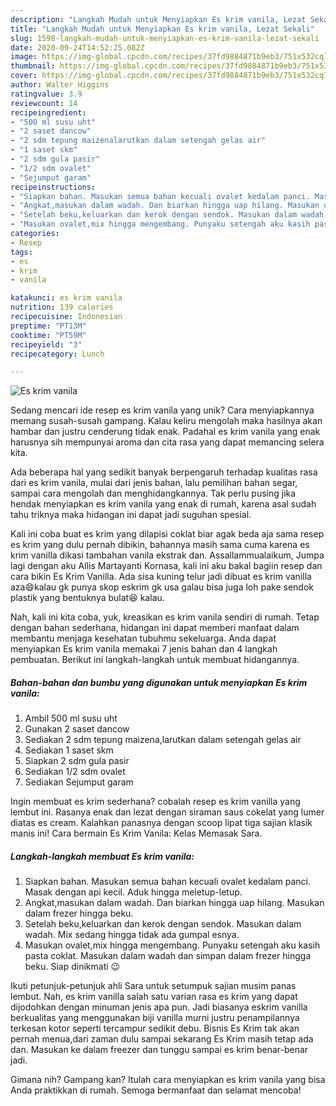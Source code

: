 ```yaml
---
description: "Langkah Mudah untuk Menyiapkan Es krim vanila, Lezat Sekali"
title: "Langkah Mudah untuk Menyiapkan Es krim vanila, Lezat Sekali"
slug: 1598-langkah-mudah-untuk-menyiapkan-es-krim-vanila-lezat-sekali
date: 2020-09-24T14:52:25.082Z
image: https://img-global.cpcdn.com/recipes/37fd9884871b9eb3/751x532cq70/es-krim-vanila-foto-resep-utama.jpg
thumbnail: https://img-global.cpcdn.com/recipes/37fd9884871b9eb3/751x532cq70/es-krim-vanila-foto-resep-utama.jpg
cover: https://img-global.cpcdn.com/recipes/37fd9884871b9eb3/751x532cq70/es-krim-vanila-foto-resep-utama.jpg
author: Walter Higgins
ratingvalue: 3.9
reviewcount: 14
recipeingredient:
- "500 ml susu uht"
- "2 saset dancow"
- "2 sdm tepung maizenalarutkan dalam setengah gelas air"
- "1 saset skm"
- "2 sdm gula pasir"
- "1/2 sdm ovalet"
- "Sejumput garam"
recipeinstructions:
- "Siapkan bahan. Masukan semua bahan kecuali ovalet kedalam panci. Masak dengan api kecil. Aduk hingga meletup-letup."
- "Angkat,masukan dalam wadah. Dan biarkan hingga uap hilang. Masukan dalam frezer hingga beku."
- "Setelah beku,keluarkan dan kerok dengan sendok. Masukan dalam wadah. Mix sedang hingga tidak ada gumpal esnya."
- "Masukan ovalet,mix hingga mengembang. Punyaku setengah aku kasih pasta coklat. Masukan dalam wadah dan simpan dalam frezer hingga beku. Siap dinikmati 😉"
categories:
- Resep
tags:
- es
- krim
- vanila

katakunci: es krim vanila 
nutrition: 139 calories
recipecuisine: Indonesian
preptime: "PT13M"
cooktime: "PT59M"
recipeyield: "3"
recipecategory: Lunch

---
```



![Es krim vanila](https://img-global.cpcdn.com/recipes/37fd9884871b9eb3/751x532cq70/es-krim-vanila-foto-resep-utama.jpg)

Sedang mencari ide resep es krim vanila yang unik? Cara menyiapkannya memang susah-susah gampang. Kalau keliru mengolah maka hasilnya akan hambar dan justru cenderung tidak enak. Padahal es krim vanila yang enak harusnya sih mempunyai aroma dan cita rasa yang dapat memancing selera kita.

Ada beberapa hal yang sedikit banyak berpengaruh terhadap kualitas rasa dari es krim vanila, mulai dari jenis bahan, lalu pemilihan bahan segar, sampai cara mengolah dan menghidangkannya. Tak perlu pusing jika hendak menyiapkan es krim vanila yang enak di rumah, karena asal sudah tahu triknya maka hidangan ini dapat jadi suguhan spesial.

Kali ini coba buat es krim yang dilapisi coklat biar agak beda aja sama resep es krim yang dulu pernah dibikin, bahannya masih sama cuma karena es krim vanilla dikasi tambahan vanila ekstrak dan. Assallammualaikum, Jumpa lagi dengan aku Allis Martayanti Kornasa, kali ini aku bakal bagiin resep dan cara bikin Es Krim Vanilla. Ada sisa kuning telur jadi dibuat es krim vanilla aza😄kalau gk punya skop eskrim gk usa galau bisa juga loh pake sendok plastik yang bentuknya bulat😆 kalau.


Nah, kali ini kita coba, yuk, kreasikan es krim vanila sendiri di rumah. Tetap dengan bahan sederhana, hidangan ini dapat memberi manfaat dalam membantu menjaga kesehatan tubuhmu sekeluarga. Anda dapat menyiapkan Es krim vanila memakai 7 jenis bahan dan 4 langkah pembuatan. Berikut ini langkah-langkah untuk membuat hidangannya.

<!--inarticleads1-->

##### Bahan-bahan dan bumbu yang digunakan untuk menyiapkan Es krim vanila:

1. Ambil 500 ml susu uht
1. Gunakan 2 saset dancow
1. Sediakan 2 sdm tepung maizena,larutkan dalam setengah gelas air
1. Sediakan 1 saset skm
1. Siapkan 2 sdm gula pasir
1. Sediakan 1/2 sdm ovalet
1. Sediakan Sejumput garam


Ingin membuat es krim sederhana? cobalah resep es krim vanilla yang lembut ini. Rasanya enak dan lezat dengan siraman saus cokelat yang lumer diatas es cream. Kalahkan panasnya dengan scoop lipat tiga sajian klasik manis ini! Cara bermain Es Krim Vanila: Kelas Memasak Sara. 

<!--inarticleads2-->

##### Langkah-langkah membuat Es krim vanila:

1. Siapkan bahan. Masukan semua bahan kecuali ovalet kedalam panci. Masak dengan api kecil. Aduk hingga meletup-letup.
1. Angkat,masukan dalam wadah. Dan biarkan hingga uap hilang. Masukan dalam frezer hingga beku.
1. Setelah beku,keluarkan dan kerok dengan sendok. Masukan dalam wadah. Mix sedang hingga tidak ada gumpal esnya.
1. Masukan ovalet,mix hingga mengembang. Punyaku setengah aku kasih pasta coklat. Masukan dalam wadah dan simpan dalam frezer hingga beku. Siap dinikmati 😉


Ikuti petunjuk-petunjuk ahli Sara untuk setumpuk sajian musim panas lembut. Nah, es krim vanilla salah satu varian rasa es krim yang dapat dijodohkan dengan minuman jenis apa pun. Jadi biasanya eskrim vanilla berkualitas yang menggunakan biji vanilla murni justru penampilannya terkesan kotor seperti tercampur sedikit debu. Bisnis Es Krim tak akan pernah menua,dari zaman dulu sampai sekarang Es Krim masih tetap ada dan. Masukan ke dalam freezer dan tunggu sampai es krim benar-benar jadi. 

Gimana nih? Gampang kan? Itulah cara menyiapkan es krim vanila yang bisa Anda praktikkan di rumah. Semoga bermanfaat dan selamat mencoba!
